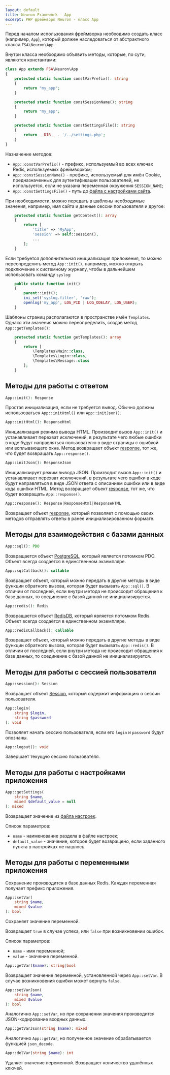 ```yaml
---
layout: default
title: Neuron Framework - App
excerpt: PHP фреймворк Neuron - класс App
---
```


Перед началом использования фреймворка необходимо создать класс (например, `App`), который должен наследоваться от абстрактного класса `FSA\Neuron\App`.

Внутри класса необходимо объявить методы, которые, по сути, являются константами:

```php
class App extends FSA\Neuron\App
{
    protected static function constVarPrefix(): string
    {
        return "my_app";
    }

    protected static function constSessionName(): string
    {
        return "my_app";
    }

    protected static function constSettingsFile(): string
    {
        return __DIR__ . '/../settings.php';
    }
}
```

Назначение методов:

* `App::constVarPrefix()` - префикс, используемый во всех ключах Redis, используемых фреймворком;
* `App::constSessionName()` - префикс, используемый для имён Cookie, предназначенных для аутентификации пользователей, не используется, если не указана переменная окружения `SESSION_NAME`;
* `App::constSettingsFile()` - путь до [файла с настройками сайта](settings).

При необходимости, можно передать в шаблоны необходимые значения, например, имя сайта и данные сессии пользователя и другое:

```php
    protected static function getContext(): array
    {
        return [
            'title' => 'MyApp',
            'session' => self::session(),
            ...
        ];
    }
```

Если требуется дополнительная инициализация приложения, то можно переопределить метод `App::init()`, например, можно открыть подключение к системному журналу, чтобы в дальнейшем использовать команду `syslog`:

```php
    public static function init()
    {
        parent::init();
        ini_set('syslog.filter', 'raw');
        openlog('my_app', LOG_PID | LOG_ODELAY, LOG_USER);
    }
```

Шаблоны страниц располагаются в пространстве имён `Templates`. Однако эти значения можно переопределить, создав метод `App::getTemplates()`:

```php
    protected static function getTemplates(): array
    {
        return [
            \Templates\Main::class,
            \Templates\Login::class,
            \Templates\Message::class
        ];
    }
```

## Методы для работы с ответом

```php
App::init(): Response
```

Простая инициализация, если не требуется вывод. Обычно должны использоваться `App::initHtml()` или `App::initJson()`.

```php
App::initHtml(): ResponseHtml
```

Инициализация режима вывода HTML. Производит вызов `App::init()` и устанавливает перехват исключений, в результате чего любые ошибки в коде будут направляться пользователю в виде страницы с ошибкой или всплывающего окна. Метод возвращает объект [response](response), тот же, что будет возвращать `App::response()`.

```php
App::initJson(): ResponseJson
```

Инициализирует режим вывода JSON. Производит вызов `App::init()` и устанавливает перехват исключений, в результате чего ошибки в коде будут направляться в виде JSON ответа с описанием ошибки или в виде кода ошибки HTML. Метод возвращает объект [response](response), тот же, что будет возвращать `App::response()`.

```php
App::response(): Response|ResponseHtml|ResponseHTML
```

Возвращает объект [response](response), который позволяет с помощью своих методов отправлять ответы в ранее инициализированном формате.

## Методы для взаимодействия с базами данных

```php
App::sql(): PDO
```

Возвращается объект [PostgreSQL](postgresql), который является потомком PDO. Объект всегда создаётся в единственном экземпляре.

```php
App::sqlCallback(): callable
```

Возвращает объект, который можно передать в другие методы в виде функции обратного вызова, которая будет вызывать `App::sql()`. В отличии от последней, если внутри метода не происходит обращения к базе данных, то соединение с базой данной не инициализируется.

```php
App::redis(): Redis
```

Возвращается объект [RedisDB](redisdb), который является потомком Redis. Объект всегда создаётся в единственном экземпляре.

```php
App::redisCallback(): callable
```

Возвращает объект, который можно передать в другие методы в виде функции обратного вызова, которая будет вызывать `App::redis()`. В отличии от последней, если внутри метода не происходит обращения к базе данных, то соединение с базой данной не инициализируется.

## Методы для работы с сессией пользователя

```php
App::session(): Session
```

Возвращает объект [Session](session), который содержит информацию о сессии пользователя.

```php
App::login(
    string $login,
    string $password
): void
```

Позволяет начать сессию пользователя, если его `login` и `password` будут опознаны.

```php
App::logout(): void
```

Завершает текущую сессию пользователя.

## Методы для работы с настройками приложения

```php
App::getSettings(
    string $name,
    mixed $default_value = null
): mixed
```

Возвращает значение из [файла настроек](settings).

Список параметров:

* `name` - наименование раздела в файле настроек;
* `default_value` - значение, которое будет возвращено, если заданного пункта в настройках не нашлось.

## Методы для работы с переменными приложения

Сохранение производится в базе данных Redis. Каждая переменная получает префикс приложения.

```php
App::setVar(
    string $name,
    mixed $value
): bool
```

Сохраняет значение переменной.

Возвращает `true` в случае успеха, или `false` при возникновении ошибок.

Список параметров:

* `name` - имя переменной;
* `value` - значение переменной.

```php
App::getVar($name): string|bool
```

Возвращает значение переменной, установленной через `App::setVar`. В случае возникновения ошибки может вернуть `false`.

```php
App::setVarJson(
    string $name,
    mixed $value
): bool
```

Аналогично `App::setVar`, но при сохранении значения производится JSON-кодирование входных данных.

```php
App::getVarJson(string $name): mixed
```

Аналогично `App::getVar`, но полученное значение обрабатывается функцией `json_decode`.

```php
App::delVar(string $name): int
```

Удаляет значение переменной. Возвращает количество удалённых ключей.
